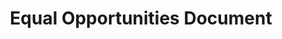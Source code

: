 ---
layout: doc
title: Equal Opportunities Document
permalink: /docs/equal-opportunities/
hide: true
---